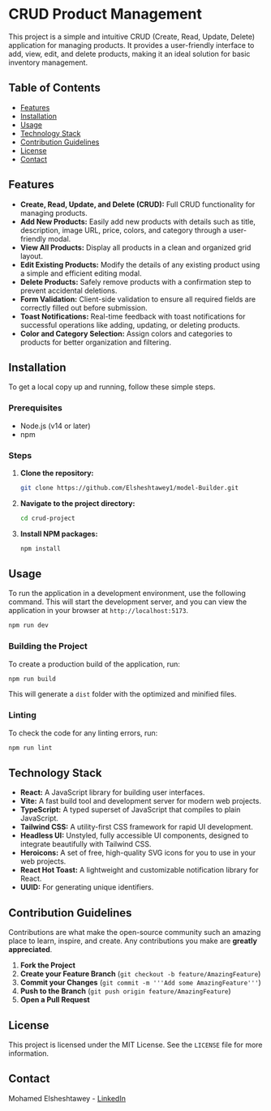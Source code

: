 # CRUD Product Management

This project is a simple and intuitive CRUD (Create, Read, Update, Delete) application for managing products. It provides a user-friendly interface to add, view, edit, and delete products, making it an ideal solution for basic inventory management.

## Table of Contents

- [Features](#features)
- [Installation](#installation)
- [Usage](#usage)
- [Technology Stack](#technology-stack)
- [Contribution Guidelines](#contribution-guidelines)
- [License](#license)
- [Contact](#contact)

## Features

- **Create, Read, Update, and Delete (CRUD):** Full CRUD functionality for managing products.
- **Add New Products:** Easily add new products with details such as title, description, image URL, price, colors, and category through a user-friendly modal.
- **View All Products:** Display all products in a clean and organized grid layout.
- **Edit Existing Products:** Modify the details of any existing product using a simple and efficient editing modal.
- **Delete Products:** Safely remove products with a confirmation step to prevent accidental deletions.
- **Form Validation:** Client-side validation to ensure all required fields are correctly filled out before submission.
- **Toast Notifications:** Real-time feedback with toast notifications for successful operations like adding, updating, or deleting products.
- **Color and Category Selection:** Assign colors and categories to products for better organization and filtering.

## Installation

To get a local copy up and running, follow these simple steps.

### Prerequisites

- Node.js (v14 or later)
- npm

### Steps

1. **Clone the repository:**
   ```sh
   git clone https://github.com/Elsheshtawey1/model-Builder.git
   ```
2. **Navigate to the project directory:**
   ```sh
   cd crud-project
   ```
3. **Install NPM packages:**
   ```sh
   npm install
   ```

## Usage

To run the application in a development environment, use the following command. This will start the development server, and you can view the application in your browser at `http://localhost:5173`.

```sh
npm run dev
```

### Building the Project

To create a production build of the application, run:

```sh
npm run build
```

This will generate a `dist` folder with the optimized and minified files.

### Linting

To check the code for any linting errors, run:

```sh
npm run lint
```

## Technology Stack

- **React:** A JavaScript library for building user interfaces.
- **Vite:** A fast build tool and development server for modern web projects.
- **TypeScript:** A typed superset of JavaScript that compiles to plain JavaScript.
- **Tailwind CSS:** A utility-first CSS framework for rapid UI development.
- **Headless UI:** Unstyled, fully accessible UI components, designed to integrate beautifully with Tailwind CSS.
- **Heroicons:** A set of free, high-quality SVG icons for you to use in your web projects.
- **React Hot Toast:** A lightweight and customizable notification library for React.
- **UUID:** For generating unique identifiers.

## Contribution Guidelines

Contributions are what make the open-source community such an amazing place to learn, inspire, and create. Any contributions you make are **greatly appreciated**.

1. **Fork the Project**
2. **Create your Feature Branch** (`git checkout -b feature/AmazingFeature`)
3. **Commit your Changes** (`git commit -m '''Add some AmazingFeature'''`)
4. **Push to the Branch** (`git push origin feature/AmazingFeature`)
5. **Open a Pull Request**

## License

This project is licensed under the MIT License. See the `LICENSE` file for more information.

## Contact

Mohamed Elsheshtawey - [LinkedIn](https://www.linkedin.com/in/mohamed-elsheshtawey/)